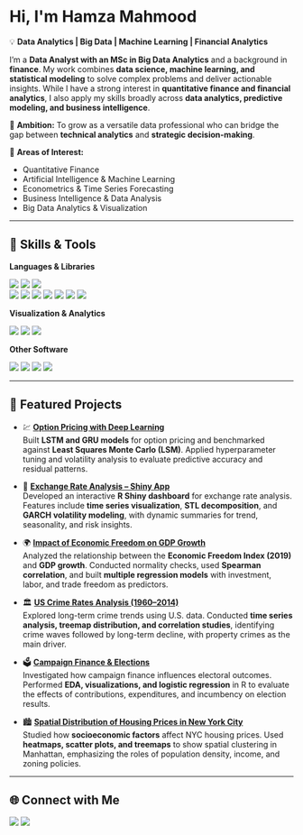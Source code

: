 # Hi, I'm Hamza Mahmood  

💡 **Data Analytics | Big Data | Machine Learning | Financial Analytics**  

I’m a **Data Analyst with an MSc in Big Data Analytics** and a background in **finance**. My work combines **data science, machine learning, and statistical modeling** to solve complex problems and deliver actionable insights. While I have a strong interest in **quantitative finance and financial analytics**, I also apply my skills broadly across **data analytics, predictive modeling, and business intelligence**.  

🎯 **Ambition:** To grow as a versatile data professional who can bridge the gap between **technical analytics** and **strategic decision-making**.  

🚀 **Areas of Interest:**  
- Quantitative Finance  
- Artificial Intelligence & Machine Learning   
- Econometrics & Time Series Forecasting  
- Business Intelligence & Data Analysis  
- Big Data Analytics & Visualization 
---

## 🔧 Skills & Tools  

**Languages & Libraries**  
<p align="left">
  <img src="https://img.shields.io/badge/Python-3776AB?style=for-the-badge&logo=python&logoColor=white"/>
  <img src="https://img.shields.io/badge/R-276DC3?style=for-the-badge&logo=r&logoColor=white"/>
  <img src="https://img.shields.io/badge/SQL-4479A1?style=for-the-badge&logo=postgresql&logoColor=white"/>
  <br>
  <img src="https://img.shields.io/badge/Pandas-150458?style=for-the-badge&logo=pandas&logoColor=white"/>
  <img src="https://img.shields.io/badge/NumPy-013243?style=for-the-badge&logo=numpy&logoColor=white"/>
  <img src="https://img.shields.io/badge/Scikit--Learn-F7931E?style=for-the-badge&logo=scikit-learn&logoColor=white"/>
  <img src="https://img.shields.io/badge/TensorFlow-FF6F00?style=for-the-badge&logo=tensorflow&logoColor=white"/>
  <img src="https://img.shields.io/badge/Keras-D00000?style=for-the-badge&logo=keras&logoColor=white"/>
  <img src="https://img.shields.io/badge/PyTorch-EE4C2C?style=for-the-badge&logo=pytorch&logoColor=white"/>
  <img src="https://img.shields.io/badge/XGBoost-EC4D37?style=for-the-badge&logo=xgboost&logoColor=white"/>
</p>

**Visualization & Analytics**  
<p align="left">
  <img src="https://img.shields.io/badge/Matplotlib-000000?style=for-the-badge"/>
  <img src="https://img.shields.io/badge/Seaborn-4E97A7?style=for-the-badge"/>
  <img src="https://img.shields.io/badge/Power%20BI-F2C811?style=for-the-badge&logo=powerbi&logoColor=black"/>
</p>

**Other Software**  
<p align="left">
  <img src="https://img.shields.io/badge/EViews-005CAB?style=for-the-badge"/>
  <img src="https://img.shields.io/badge/Bloomberg%20Terminal-000000?style=for-the-badge"/>
  <img src="https://img.shields.io/badge/MS%20Excel-217346?style=for-the-badge&logo=microsoftexcel&logoColor=white"/>
  <img src="https://img.shields.io/badge/MS%20Office-D83B01?style=for-the-badge&logo=microsoftoffice&logoColor=white"/>
</p>

---

## 📌 Featured Projects  

- 💹 [**Option Pricing with Deep Learning**](https://github.com/mahmoodhamza1/Deep-Learning-for-Options-Pricing)    
  Built **LSTM and GRU models** for option pricing and benchmarked against **Least Squares Monte Carlo (LSM)**. Applied hyperparameter tuning and volatility analysis to evaluate predictive accuracy and residual patterns.  

- 💱 [**Exchange Rate Analysis – Shiny App**](https://github.com/mahmoodhamza1/Exchange-Rate-Analysis)   
  Developed an interactive **R Shiny dashboard** for exchange rate analysis. Features include **time series visualization**, **STL decomposition**, and **GARCH volatility modeling**, with dynamic summaries for trend, seasonality, and risk insights.  

- 🌍 [**Impact of Economic Freedom on GDP Growth**](https://github.com/mahmoodhamza1/Impact-of-Economic-Freedom-on-GDP-Growth)   
  Analyzed the relationship between the **Economic Freedom Index (2019)** and **GDP growth**. Conducted normality checks, used **Spearman correlation**, and built **multiple regression models** with investment, labor, and trade freedom as predictors.  

- 🏛️ [**US Crime Rates Analysis (1960–2014)**](https://github.com/mahmoodhamza1/Analysis-of-US-Crime-Rates)   
  Explored long-term crime trends using U.S. data. Conducted **time series analysis, treemap distribution, and correlation studies**, identifying crime waves followed by long-term decline, with property crimes as the main driver.  

- 🗳️ [**Campaign Finance & Elections**](https://github.com/mahmoodhamza1/Impact-of-Campaign-Finance-on-Election-Results)   
  Investigated how campaign finance influences electoral outcomes. Performed **EDA, visualizations, and logistic regression** in R to evaluate the effects of contributions, expenditures, and incumbency on election results.  

- 🏙️ [**Spatial Distribution of Housing Prices in New York City**](https://github.com/mahmoodhamza1/Spatial-Distribution-of-Housing-Prices-in-NYC)   
  Studied how **socioeconomic factors** affect NYC housing prices. Used **heatmaps, scatter plots, and treemaps** to show spatial clustering in Manhattan, emphasizing the roles of population density, income, and zoning policies.  

---

## 🌐 Connect with Me  

<p align="left">
  <a href="https://www.linkedin.com/in/hamzamah1/"><img src="https://img.shields.io/badge/LinkedIn-0A66C2?style=for-the-badge&logo=linkedin&logoColor=white"/></a>
  <a href="mailto:hamza979mahmood@gmail.com"><img src="https://img.shields.io/badge/Email-D14836?style=for-the-badge&logo=gmail&logoColor=white"/></a>
</p>
